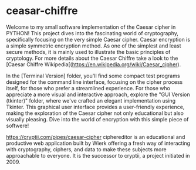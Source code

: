 # ceasar-chiffre


Welcome to my small software implementation of the Caesar cipher in PYTHON! This project dives into the fascinating world of cryptography, specifically focusing on the very simple Caesar cipher. Caesar encryption is a simple symmetric encryption method. As one of the simplest and least secure methods, it is mainly used to illustrate the basic principles of cryptology. For more details about the Caesar Chiffre take a look to the [Caesar Chiffre Wikipedia[(https://en.wikipedia.org/wiki/Caesar_cipher).

In the [Terminal Version] folder, you'll find some compact test programs designed for the command line interface, focusing on the cipher process itself, for those who prefer a streamlined experience. For those who appreciate a more visual and interactive approach, explore the "GUI Version (tkinter)" folder, where we've crafted an elegant implementation using Tkinter. This graphical user interface provides a user-friendly experience, making the exploration of the Caesar cipher not only educational but also visually pleasing. Dive into the world of encryption with this simple piece of softwere!




https://cryptii.com/pipes/caesar-cipher
ciphereditor is an educational and productive web application built by Wierk offering a fresh way of interacting with cryptography, ciphers, and data to make these subjects more approachable to everyone. It is the successor to cryptii, a project initiated in 2009.


